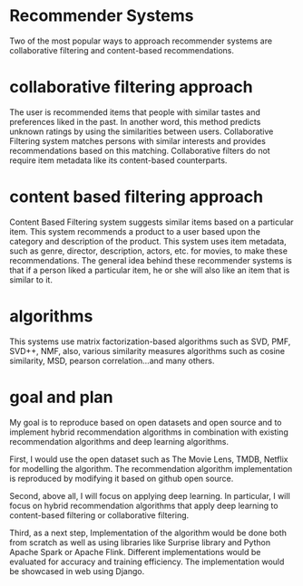 # Recommender Systems
Two of the most popular ways to approach recommender systems are collaborative filtering and content-based recommendations. 

# collaborative filtering approach
The user is recommended items that people with similar tastes and preferences liked in the past. In another word, this method predicts unknown ratings by using the similarities between users.
Collaborative Filtering system matches persons with similar interests and provides recommendations based on this matching. Collaborative filters do not require item metadata like its content-based counterparts.

# content based filtering approach
Content Based Filtering system suggests similar items based on a particular item. This system recommends a product to a user based upon the category and description of the product. This system uses item metadata, such as genre, director, description, actors, etc. for movies, to make these recommendations. The general idea behind these recommender systems is that if a person liked a particular item, he or she will also like an item that is similar to it. 

# algorithms
This systems use matrix factorization-based algorithms such as SVD, PMF, SVD++, NMF, also, various similarity measures algorithms such as cosine similarity, MSD, pearson correlation…and many others.

# goal and plan 
My goal is to reproduce based on open datasets and open source and to implement hybrid recommendation algorithms in combination with existing recommendation algorithms and deep learning algorithms.

First, I would use the open dataset such as The Movie Lens, TMDB, Netflix for modelling the algorithm. The recommendation algorithm implementation is reproduced by modifying it based on github open source.

Second, above all, I will focus on applying deep learning. In particular, I will focus on hybrid recommendation algorithms that apply deep learning to content-based filtering or collaborative filtering.

Third, as a next step, Implementation of the algorithm would be done both from scratch as well as using libraries like Surprise library and Python Apache Spark or Apache Flink. Different implementations would be evaluated for accuracy and training efficiency. The implementation would be showcased in web using Django.
